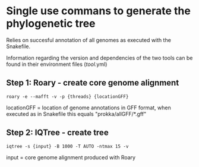# Single use commans to generate the phylogenetic tree 


Relies on succesful annotation of all genomes as executed with the Snakefile.

Information regarding the version and dependencies of the two tools can be found in their environment files (*tool*.yml)


## Step 1: Roary - create core genome alignment

```
roary -e --mafft -v -p {threads} {locationGFF}
```
locationGFF = location of genome annotations in GFF format, when executed as in Snakefile this equals "prokka/allGFF/\*.gff"

## Step 2: IQTree - create tree

```
iqtree -s {input} -B 1000 -T AUTO -ntmax 15 -v
```
input = core genome alignment produced with Roary
